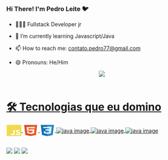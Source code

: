 ### Hi There! I'm Pedro Leite 🐦

- 👨🏻‍💻 Fullstack Developer jr

- 🌱 I’m currently learning Javascript/Java

- 📫 How to reach me: contato.pedro77@gmail.com

- 😄 Pronouns: He/Him

<div align="center">
  <a href="https://github.com/pedroleiteh">
  <img height="180em" src="https://github-readme-stats.vercel.app/api?username=pedroleite14&show_icons=true&theme=nord&include_all_commits=true&count_private=true"/>
</div>
<div style="display: inline_block"><br>
  
  
  <h1>🛠 Tecnologias que eu domino</h1>
  <img align="center" alt="Javascript image" height="30" width="40" src="https://raw.githubusercontent.com/devicons/devicon/master/icons/javascript/javascript-plain.svg">
  <img align="center" alt="HTML image" height="30" width="40" src="https://raw.githubusercontent.com/devicons/devicon/master/icons/html5/html5-original.svg">
  <img align="center" alt="CSS image" height="30" width="40" src="https://raw.githubusercontent.com/devicons/devicon/master/icons/css3/css3-original.svg"> 
  <img align="center" alt="java image" height="30" width="40" src="https://cdn.jsdelivr.net/gh/devicons/devicon/icons/java/java-original.svg" />
  <img align="center" alt="java image" height="30" width="40" src="https://cdn.jsdelivr.net/gh/devicons/devicon/icons/react/react-original.svg" />
  <img align="center" alt="java image" height="30" width="40" src="https://cdn.jsdelivr.net/gh/devicons/devicon/icons/nodejs/nodejs-original.svg" />

  
  
 ##
 
<div>
  <a href="https://instagram.com/pedroleiteh" target="_blank"><img src="https://img.shields.io/badge/-Instagram-%23E4405F?style=for-the-badge&logo=instagram&logoColor=white" target="_blank"></a>
  <a href = "mailto:contato.pedro77@gmail.com"><img src="https://img.shields.io/badge/-Gmail-%23333?style=for-the-badge&logo=gmail&logoColor=white" target="_blank"></a>
  <a href="https://www.linkedin.com/in/pedroleite1456" target="_blank"><img src="https://img.shields.io/badge/-LinkedIn-%230077B5?style=for-the-badge&logo=linkedin&logoColor=white" target="_blank"></a> 
 
</div>
